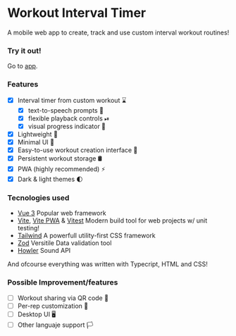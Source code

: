 # Workout Interval Timer
A mobile web app to create, track and use custom interval workout routines!

### Try it out!
Go to [app](google.com).

### Features
- [x] Interval timer from custom workout ⌛
	- [x] text-to-speech prompts 💬
	- [x] flexible playback controls ⏯
	- [x] visual progress indicator 🔋
- [x] Lightweight 💾
- [x] Minimal UI 🔎
- [x] Easy-to-use workout creation interface 📃
- [x] Persistent workout storage 🛢
- [x] PWA (highly recommended) ⚡
- [x] Dark & light themes 🌓

### Tecnologies used
- [Vue 3](https://vuejs.org/) Popular web framework
- [Vite](https://vitejs.dev/), [Vite PWA](https://vite-pwa-org.netlify.app/) & [Vitest](https://vitest.dev/) Modern build tool for web projects w/ unit testing!
- [Tailwind](https://tailwindcss.com/) A powerfull utility-first CSS framework
- [Zod](https://github.com/colinhacks/zod) Versitile Data validation tool
- [Howler](https://howlerjs.com/) Sound API

And ofcourse everything was written with Typecript, HTML and CSS!

### Possible Improvement/features
- [ ] Workout sharing via QR code 📶
- [ ] Per-rep customization 🔁
- [ ] Desktop UI 🖥
- [ ] Other languaje support 🏳